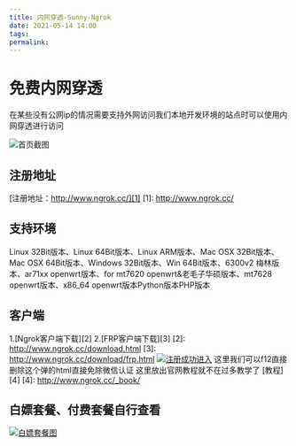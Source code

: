 ```yaml
---
title: 内网穿透-Sunny-Ngrok
date: 2021-05-14 14:00
tags:
permalink:
---
```

# 免费内网穿透
在某些没有公网ip的情况需要支持外网访问我们本地开发环境的站点时可以使用内网穿透进行访问
<!--more--> 
![首页截图](https://s1.ax1x.com/2020/08/18/dM1Nwj.png)
## 注册地址
[注册地址：http://www.ngrok.cc/][1]
[1]: http://www.ngrok.cc/
## 支持环境
Linux 32Bit版本、Linux 64Bit版本、Linux ARM版本、Mac OSX 32Bit版本、Mac OSX 64Bit版本、Windows 32Bit版本、Win 64Bit版本、6300v2 梅林版本、ar71xx openwrt版本、for mt7620 openwrt&老毛子华硕版本、mt7628 openwrt版本、x86_64 openwrt版本Python版本PHP版本
## 客户端
1.[Ngrok客户端下载][2]
2.[FRP客户端下载][3]
[2]: http://www.ngrok.cc/download.html
[3]: http://www.ngrok.cc/download/frp.html
[![注册成功进入](https://s1.ax1x.com/2020/08/18/dMa81A.png)](https://imgchr.com/i/dMa81A)
这里我们可以f12直接删除这个弹的html直接免除微信认证
这里放出官网教程就不在过多教学了
[教程][4]
[4]: http://www.ngrok.cc/_book/
## 白嫖套餐、付费套餐自行查看
[![白嫖套餐图](https://s1.ax1x.com/2020/08/18/dMdPDP.png)](https://imgchr.com/i/dMdPDP)
